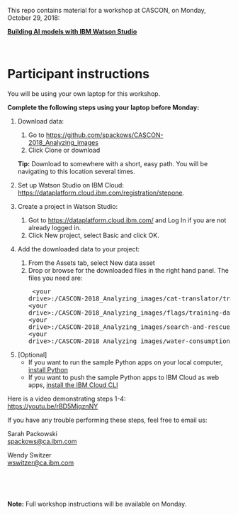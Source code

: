 This repo contains material for a workshop at CASCON, on Monday, October 29, 2018:

[**Building AI models with IBM Watson Studio**](https://www-01.ibm.com/ibm/cas/cascon/workshop.jsp)
<p>&nbsp;</p>

# Participant instructions

You will be using your own laptop for this workshop.

**Complete the following steps using your laptop before Monday:**
 
1. Download data:
    1. Go to https://github.com/spackows/CASCON-2018_Analyzing_images
    2. Click Clone or download

    **Tip:** Download to somewhere with a short, easy path.  You will be navigating to this location several times.
 
2. Set up Watson Studio on IBM Cloud: https://dataplatform.cloud.ibm.com/registration/stepone.
 
3. Create a project in Watson Studio:
    1. Got to https://dataplatform.cloud.ibm.com/ and Log In if you are not already logged in.
    2. Click New project, select Basic and click OK.
 
4. Add the downloaded data to your project:
    1. From the Assets tab, select New data asset
    2. Drop or browse for the downloaded files in the right hand panel. The files you need are:<br/><pre>
\<your drive\>:/CASCON-2018_Analyzing_images/cat-translator/training-data/\*.zip
\<your drive\>:/CASCON-2018_Analyzing_images/flags/training-data/\*.zip
\<your drive\>:/CASCON-2018_Analyzing_images/search-and-rescue/training-data/\*.zip
\<your drive\>:/CASCON-2018_Analyzing_images/water-consumption/training-data/\*.zip
</pre>

5.  [Optional]
    - If you want to run the sample Python apps on your local computer, [install Python](https://www.python.org/downloads/)
    - If you want to push the sample Python apps to IBM Cloud as web apps, [install the IBM Cloud CLI](https://console.bluemix.net/docs/cli/reference/ibmcloud/download_cli.html#install_use)


Here is a video demonstrating steps 1-4:<br/>
https://youtu.be/rBD5MjqznNY

If you have any trouble performing these steps, feel free to email us:

Sarah Packowski<br/>
spackows@ca.ibm.com

Wendy Switzer<br/>
wswitzer@ca.ibm.com

<p>&nbsp;</p>
<p>&nbsp;</p>

**Note:** Full workshop instructions will be available on Monday.
